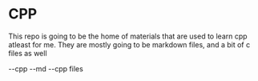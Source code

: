 # CPP

This repo is going to be the home of materials that are used to learn cpp atleast for me.
They are mostly going to be markdown files, and a bit of c files as well

--cpp
    --md
    --cpp files
